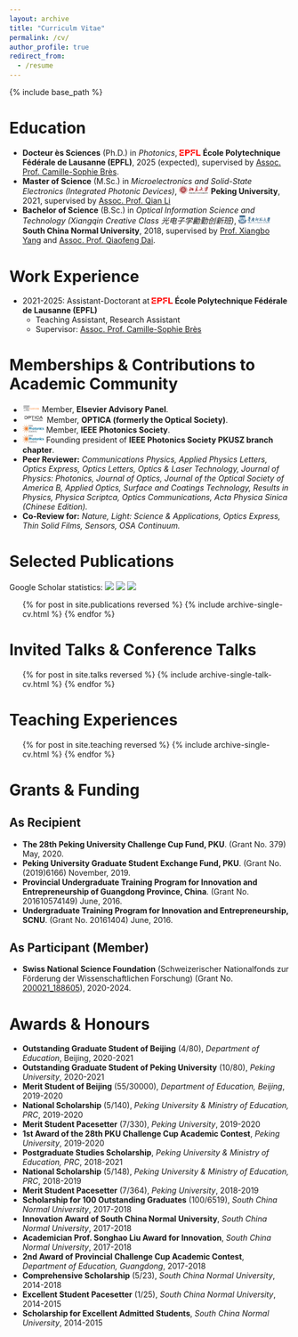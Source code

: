 ```yaml
---
layout: archive
title: "Curriculm Vitae"
permalink: /cv/
author_profile: true
redirect_from:
  - /resume
---
```

{% include base_path %}

Education
=========

* **Docteur ès Sciences** (Ph.D.) in *Photonics*, <img src="/images/EPFL.png" style="height: 0.8em; "> **École Polytechnique Fédérale de Lausanne (EPFL)**, 2025 (expected), supervised by [Assoc. Prof. Camille-Sophie Brès](https://people.epfl.ch/camille.bres/?lang=en).
* **Master of Science** (M.Sc.) in *Microelectronics and Solid-State Electronics (Integrated Photonic Devices)*, <img src="/images/PKU.png" style="height: 1.1em; "> **Peking University**, 2021, supervised by [Assoc. Prof. Qian Li](https://www.ece.pku.edu.cn/info/1062/2226.htm)
* **Bachelor of Science** (B.Sc.) in *Optical Information Science and Technology (Xiangqin Creative Class 光电子学勷勤创新班)*, <img src="/images/SCNU.png" style="height: 1.1em; "> **South China Normal University**, 2018, supervised by [Prof. Xiangbo Yang](http://ioe.scnu.edu.cn/a/20151201/833.html) and [Assoc. Prof. Qiaofeng Dai](http://ioe.scnu.edu.cn/a/20210305/1631.html).

Work Experience
===============

* 2021-2025: Assistant-Doctorant at <img src="/images/EPFL.png" style="height: 0.8em; "> **École Polytechnique Fédérale de Lausanne (EPFL)**
  <!-- * École Polytechnique Fédérale de Lausanne (EPFL) -->
  * Teaching Assistant, Research Assistant
  * Supervisor: [Assoc. Prof. Camille-Sophie Brès](https://people.epfl.ch/camille.bres/?lang=en)

<!-- * Fall 2015: Research Assistant
  * Github University
  * Duties included: Merging pull requests
  * Supervisor: Professor Hub -->

Memberships & Contributions to Academic Community 
===========

* <img src="/images/Elsevier.png" style="height: 1.1em; "> Member, **Elsevier Advisory Panel**.
* <img src="/images/OPTICA.png" style="height: 1.1em; "> Member, **OPTICA (formerly the Optical Society)**.
* <img src="/images/IPS.jpeg" style="height: 1.1em; "> Member, **IEEE Photonics Society**.
* <img src="/images/IPS.jpeg" style="height: 1.1em; "> Founding president of **IEEE Photonics Society PKUSZ branch chapter**.
* **Peer Reviewer:** *Communications Physics, Applied Physics Letters, Optics Express, Optics Letters, Optics & Laser Technology, Journal of Physics: Photonics, Journal of Optics, Journal of the Optical Society of America B, Applied Optics, Surface and Coatings Technology, Results in Physics, Physica Scriptca, Optics Communications, Acta Physica Sinica (Chinese Edition).*
* **Co-Review for:** *Nature, Light: Science & Applications, Optics Express, Thin Solid Films, Sensors, OSA Continuum.*

Selected Publications
=====================
Google Scholar statistics: 
<a href='https://scholar.google.com/citations?user=D2n8tswAAAAAJ'><img src="https://img.shields.io/endpoint?logo=Google%20Scholar&url=https%3A%2F%2Fcdn.jsdelivr.net%2Fgh%2Fjiaye-wu%2Fjiaye-wu.github.io@google-scholar-stats%2Fgs_data_shieldsio.json&labelColor=f6f6f6&color=9cf&style=flat&label=citations"></a>
<a href='https://scholar.google.com/citations?user=D2n8tswAAAAAJ'><img src="https://img.shields.io/endpoint?logo=Google%20Scholar&url=https%3A%2F%2Fcdn.jsdelivr.net%2Fgh%2Fjiaye-wu%2Fjiaye-wu.github.io@google-scholar-stats%2Fgs_data_hindex.json&labelColor=f6f6f6&color=9cf&style=flat&label=h-index"></a>
<a href='https://scholar.google.com/citations?user=D2n8tswAAAAAJ'><img src="https://img.shields.io/endpoint?logo=Google%20Scholar&url=https%3A%2F%2Fcdn.jsdelivr.net%2Fgh%2Fjiaye-wu%2Fjiaye-wu.github.io@google-scholar-stats%2Fgs_data_i10.json&labelColor=f6f6f6&color=9cf&style=flat&label=i10-index"></a>

<ul>{% for post in site.publications reversed %}
    {% include archive-single-cv.html %}
  {% endfor %}</ul>

Invited Talks & Conference Talks
=============

<ul>{% for post in site.talks reversed %}
    {% include archive-single-talk-cv.html  %}
  {% endfor %}</ul>

Teaching Experiences
====================

<ul>{% for post in site.teaching reversed %}
    {% include archive-single-cv.html %}
  {% endfor %}</ul>

Grants & Funding
================

As Recipient
---------------

* **The 28th Peking University Challenge Cup Fund, PKU**. (Grant No. 379) May, 2020.
* **Peking University Graduate Student Exchange Fund, PKU**. (Grant No. (2019)6166) November, 2019.
*	**Provincial Undergraduate Training Program for Innovation and Entrepreneurship of Guangdong Province, China**. (Grant No. 201610574149) June, 2016.
*	**Undergraduate Training Program for Innovation and Entrepreneurship, SCNU**. (Grant No. 20161404) June, 2016.

As Participant (Member)
---------------

* **Swiss National Science Foundation** (Schweizerischer Nationalfonds zur Förderung der Wissenschaftlichen Forschung) (Grant No. [200021_188605](https://data.snf.ch/grants/grant/188605)), 2020-2024.

Awards & Honours
================

* **Outstanding Graduate Student of Beijing** (4/80), *Department of Education*, Beijing, 2020-2021
* **Outstanding Graduate Student of Peking University** (10/80), *Peking University*, 2020-2021
* **Merit Student of Beijing** (55/30000), *Department of Education, Beijing*, 2019-2020
* **National Scholarship** (5/140), *Peking University & Ministry of Education, PRC*, 2019-2020
* **Merit Student Pacesetter** (7/330), *Peking University*, 2019-2020
* **1st Award of the 28th PKU Challenge Cup Academic Contest**, *Peking University*, 2019-2020
* **Postgraduate Studies Scholarship**, *Peking University & Ministry of Education, PRC*, 2018-2021
* **National Scholarship** (5/148), *Peking University & Ministry of Education, PRC*, 2018-2019
* **Merit Student Pacesetter** (7/364), *Peking University*, 2018-2019
* **Scholarship for 100 Outstanding Graduates** (100/6519), *South China Normal University*, 2017-2018
* **Innovation Award of South China Normal University**, *South China Normal University*, 2017-2018
* **Academician Prof. Songhao Liu Award for Innovation**, *South China Normal University*, 2017-2018
* **2nd Award of Provincial Challenge Cup Academic Contest**, *Department of Education, Guangdong*, 2017-2018
* **Comprehensive Scholarship** (5/23), *South China Normal University*, 2014-2018
* **Excellent Student Pacesetter** (1/25), *South China Normal University*, 2014-2015
* **Scholarship for Excellent Admitted Students**, *South China Normal University*, 2014-2015
